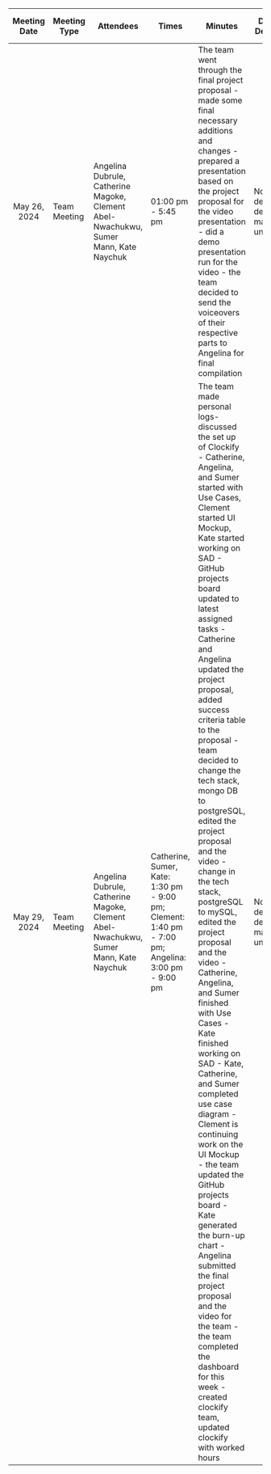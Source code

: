 |  Meeting Date |Meeting Type| Attendees | Times | Minutes | Design Decision | Next meeting Details |
| :-------------: | ------------- | ------------- |------------- |------------- | ------------- | ---|
|May 26, 2024 |Team Meeting|Angelina Dubrule,	Catherine Magoke,	Clement Abel-Nwachukwu,	Sumer Mann,	Kate Naychuk| 01:00 pm - 5:45 pm | The team went through the final project proposal - made some final necessary additions and changes - prepared a presentation based on the project proposal for the video presentation - did a demo presentation run for the video - the team decided to send the voiceovers of their respective parts to Angelina for final compilation |No design decisions made until now| May 29, 2024 - The team will do a final review of the project proposal and video presentation before the submission deadline - go through the design choices and user interface |
|May 29, 2024 | Team Meeting | Angelina Dubrule,	Catherine Magoke,	Clement Abel-Nwachukwu,	Sumer Mann,	Kate Naychuk | Catherine, Sumer, Kate: 1:30 pm - 9:00 pm; Clement: 1:40 pm - 7:00 pm; Angelina: 3:00 pm - 9:00 pm | The team made personal logs-discussed the  set up of Clockify - Catherine, Angelina, and Sumer started with Use Cases, Clement started UI Mockup, Kate started working on SAD - GitHub projects board updated to latest assigned tasks - Catherine and Angelina updated the project proposal, added success criteria table to the proposal - team decided to change the tech stack, mongo DB to postgreSQL, edited the project proposal and the video - change in the tech stack, postgreSQL to mySQL, edited the project proposal and the video - Catherine, Angelina, and Sumer finished with Use Cases - Kate finished working on SAD -  Kate, Catherine, and Sumer completed use case diagram - Clement is continuing work on the UI Mockup - the team updated the GitHub projects board - Kate generated the burn-up chart - Angelina submitted the final project proposal and the video for the team - the team completed the dashboard for this week - created clockify team, updated clockify with worked hours| No design decisions made until now | May 31st, 2024 - The team is going to edit/update the use case and work on the ER diagram, including some discussion on the Design |
